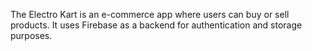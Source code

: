 The Electro Kart is an e-commerce app where users can buy or sell products. It uses Firebase as a backend for authentication and storage purposes.
